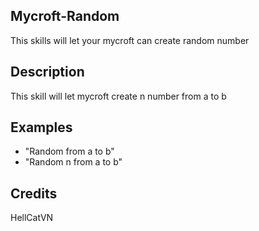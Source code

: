 ## Mycroft-Random
This skills will let your mycroft can create random number


## Description 
This skill will let mycroft create n number from a to b

## Examples 
* "Random from a to b"
* "Random n from a to b"

## Credits 
HellCatVN